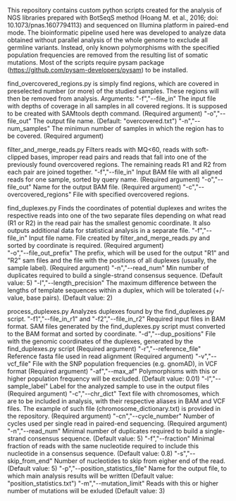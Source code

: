 This repository contains custom python scripts created for the analysis of NGS libraries prepared with BotSeqS method (Hoang M. et al., 2016; doi: 10.1073/pnas.1607794113) and sequenced on Illumina platform in paired-end mode. The bioinformatic pipeline used here was developed to analyze data obtained without parallel analysis of the whole genome to exclude all germline variants. Instead, only known polymorphisms with the specified population frequencies are removed from the resulting list of somatic mutations. Most of the scripts require pysam package (https://github.com/pysam-developers/pysam) to be installed.

find_overcovered_regions.py is simply find regions, which are covered in preselected number (or more) of the studied samples. These regions will then be removed from analysis. Arguments:
	"-f","--file_in" The input file with depths of coverage in all samples in all covered regions. It is supposed to be created with SAMtools depth command. (Required argument) 
	"-o","--file_out" The output file name. (Default: "overcovered.txt")
	"-n","--num_samples" The minimun number of samples in which the region has to be covered. (Required argument) 

filter_and_merge_reads.py Filters reads with MQ<60, reads with soft-clipped bases, improper read pairs and reads that fall into one of the previously found overcovered regions. The remaining reads R1 and R2 from each pair are joined together.
	"-f","--file_in" Input BAM file with all aligned reads for one sample, sorted by query name. (Required argument)
	"-o","--file_out" Name for the output BAM file. (Required argument)
	"-c","--overcovered_regions" File with specified overcovered regions.

find_duplexes.py Finds the coordinates of potential duplexes and writes the respective reads into one of the two separate files depending on what read (R1 or R2) in the read pair has the smallest genomic coordinate. It also outputs additional data for statistical analysis in a separate file.
	"-f","--file_in" Input file name. File created by filter_and_merge_reads.py and sorted by coordinate is required. (Required argument)  
	"-o","--file_out_prefix" The prefix, which will be used for the output "R1" and "R2" sam files and the file with the positions of all duplexes (usually, the sample label). (Required argument)
	"-n","--read_num" Min number of duplicates required to build a single-strand consensus sequence. (Default value: 5)
	"-l","--length_precision" The maximum difference between the lengths of template sequences within a duplex, which will be tolerated (+/- value, base pairs). (Default value: 2)

process_duplexes.py Analyzes duplexes found by the find_duplexes.py script. 
	"-f1","--file_in_r1" and "-f2","--file_in_r2" Required input files in BAM format. SAM files generated by the find_duplexes.py script must converted to the BAM format and sorted by coordinate.
	"-d","--dup_positions" File with the genomic coordinates of the duplexes, generated by the find_duplexes.py script (Required argument)
	"-r","--reference_file" Reference fasta file used in read alignment (Required argument)
	"-v","--vcf_file" File with the SNP population frequencies (e.g. gnomAD), in VCF format (Required argument)
	"-af","--max_af" Polymorphisms with this or higher population frequency will be excluded. (Default value: 0.01)
	"-l","--sample_label" Label for the analyzed sample to use in the output files (Required argument)
	"-c","--chr_dict" Text file with chromosomes, which are to be included in analysis, with their respective aliases in BAM and VCF files. The example of such file (chromosome_dictionary.txt) is provided in the repository. (Required argument)
	"-cn","--cycle_number" Number of cycles used per single read in paired-end sequencing. (Required argument)
	"-n","--read_num" Minimal number of duplicates required to build a single-strand consensus sequence. (Default value: 5)
	"-f","--fraction" Minimal fraction of reads with the same nucleotide required to include this nucleotide in a consensus sequence. (Default value: 0.8)
	"-s","--skip_from_end" Number of nucleotides to skip from eigher end of the read. (Default value: 5)
	"-p","--position_statistics_file" Name for the output file, to which main analysis results will be written (Default value: "position_statistics.txt")
	"-m","--mutation_limit" Reads with this or higher number of mutations will be exluded (Default value: 3)

